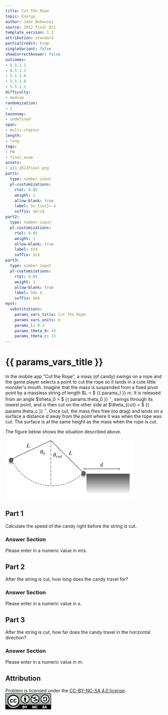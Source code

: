 ```yaml
---
title: Cut The Rope
topic: Energy
author: Jake Bobowski
source: 2012 Final Q11
template_version: 1.3
attribution: standard
partialCredit: true
singleVariant: false
showCorrectAnswer: false
outcomes:
- 8.5.1.1
- 8.5.1.3
- 5.1.1.0
- 5.5.1.0
- 5.5.1.1
difficulty:
- medium
randomization:
- 2
taxonomy:
- undefined
span:
- multi-chapter
length:
- long
tags:
- PW
- final_exam
assets:
- q11_2012Final.png
part1:
  type: number-input
  pl-customizations:
    rtol: 0.05
    weight: 1
    allow-blank: true
    label: $v_{cut}= $
    suffix: $m/s$
part2:
  type: number-input
  pl-customizations:
    rtol: 0.05
    weight: 1
    allow-blank: true
    label: $t$
    suffix: $s$
part3:
  type: number-input
  pl-customizations:
    rtol: 0.05
    weight: 1
    allow-blank: true
    label: $d= $
    suffix: $m$
myst:
  substitutions:
    params_vars_title: Cut The Rope
    params_vars_units: m
    params_l: 0.3
    params_theta_0: 43
    params_theta_c: 15
---
```

# {{ params_vars_title }}
In the mobile app "Cut the Rope", a mass (of candy) swings on a rope and the game player selects a point to cut the rope so it lands in a cute little monster's mouth.
Imagine that the mass is suspended from a fixed pivot point by a massless string of length $L = $  {{ params_l }} m.
It is released from an angle $\theta_0 = $ {{ params.theta_0 }} $^{\circ}$, swings through its lowest point, and is then cut on the other side at $\theta\_{cut} = $ {{ params.theta_c }} $^{\circ}$.
Once cut, the mass flies free (no drag) and lands on a surface a distance $d$ away from the point where it was when the rope was cut.
The surface is at the same height as the mass when the rope is cut.

The figure below shows the situation described above.

<img src="q11_2012Final.png" alt="A mass is suspended from a fixed pivot point by a massless string of length L. It is displaced to the left at an angle theta naught from equilibrium.  After swinging through its lowest point, the rope is then cut on the right at an angle theta cut. The mass lands on a surface at the same height as the mass when the rope is cut at a distance d from where the mass was when rope was cut." width=400>

## Part 1

Calculate the speed of the candy right before the string is cut.

### Answer Section

Please enter in a numeric value in $m/s$.

## Part 2

After the string is cut, how long does the candy travel for?

### Answer Section

Please enter in a numeric value in $s$.

## Part 3

After the string is cut, how far does the candy travel in the horizontal direction?

### Answer Section

Please enter in a numeric value in $m$.

## Attribution

Problem is licensed under the [CC-BY-NC-SA 4.0 license](https://creativecommons.org/licenses/by-nc-sa/4.0/).<br> ![The Creative Commons 4.0 license requiring attribution-BY, non-commercial-NC, and share-alike-SA license.](https://raw.githubusercontent.com/firasm/bits/master/by-nc-sa.png)